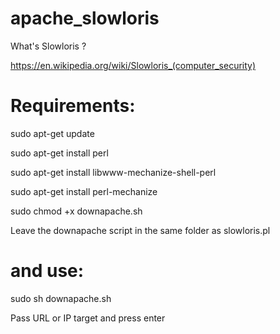 # apache_slowloris
What's Slowloris ?

https://en.wikipedia.org/wiki/Slowloris_(computer_security)


# Requirements:
sudo apt-get update

sudo apt-get install perl

sudo apt-get install libwww-mechanize-shell-perl

sudo apt-get install perl-mechanize

sudo chmod +x downapache.sh

Leave the downapache script in the same folder as slowloris.pl

# and use:
 sudo sh downapache.sh

Pass URL or IP target and press enter
